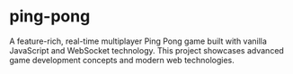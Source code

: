 # ping-pong
A feature-rich, real-time multiplayer Ping Pong game built with vanilla JavaScript and WebSocket technology. This project showcases advanced game development concepts and modern web technologies.
